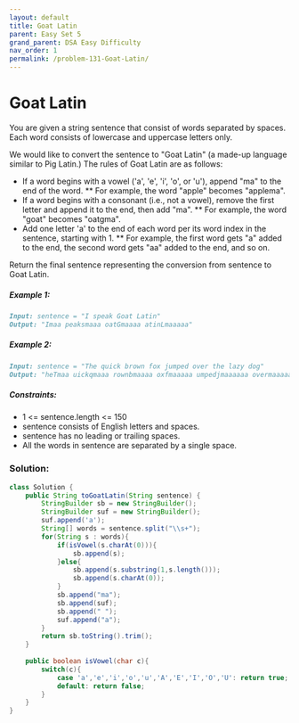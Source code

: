 ```yaml
---
layout: default
title: Goat Latin
parent: Easy Set 5
grand_parent: DSA Easy Difficulty
nav_order: 1
permalink: /problem-131-Goat-Latin/
---
```

# Goat Latin
You are given a string sentence that consist of words separated by spaces. Each word consists of lowercase and uppercase letters only.

We would like to convert the sentence to "Goat Latin" (a made-up language similar to Pig Latin.) The rules of Goat Latin are as follows:

* If a word begins with a vowel ('a', 'e', 'i', 'o', or 'u'), append "ma" to the end of the word.
** For example, the word "apple" becomes "applema".
* If a word begins with a consonant (i.e., not a vowel), remove the first letter and append it to the end, then add "ma".
** For example, the word "goat" becomes "oatgma".
* Add one letter 'a' to the end of each word per its word index in the sentence, starting with 1.
** For example, the first word gets "a" added to the end, the second word gets "aa" added to the end, and so on.

Return the final sentence representing the conversion from sentence to Goat Latin.

##### Example 1:
```markdown
Input: sentence = "I speak Goat Latin"
Output: "Imaa peaksmaaa oatGmaaaa atinLmaaaaa"
```
##### Example 2:
```markdown
Input: sentence = "The quick brown fox jumped over the lazy dog"
Output: "heTmaa uickqmaaa rownbmaaaa oxfmaaaaa umpedjmaaaaaa overmaaaaaaa hetmaaaaaaaa azylmaaaaaaaaa ogdmaaaaaaaaaa"
```
##### Constraints:
* 1 <= sentence.length <= 150
* sentence consists of English letters and spaces.
* sentence has no leading or trailing spaces.
* All the words in sentence are separated by a single space.

### Solution:
```java
class Solution {
    public String toGoatLatin(String sentence) {
        StringBuilder sb = new StringBuilder();
        StringBuilder suf = new StringBuilder();
        suf.append('a');
        String[] words = sentence.split("\\s+");
        for(String s : words){
            if(isVowel(s.charAt(0))){
                sb.append(s);
            }else{
                sb.append(s.substring(1,s.length()));
                sb.append(s.charAt(0));
            }
            sb.append("ma");
            sb.append(suf);
            sb.append(" ");
            suf.append("a");
        }
        return sb.toString().trim();
    }
    
    public boolean isVowel(char c){
        switch(c){
            case 'a','e','i','o','u','A','E','I','O','U': return true;
            default: return false;
        }
    }
}
```
